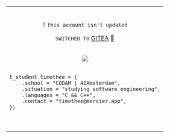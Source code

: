    <table cellpadding="0" cellspacing="0" border="0">    
     <tr>
        <td>

<div align="center"><br>
  
  ‼️ `this account isn't updated` <br>
  
  `SWITCHED TO`  <a href="https://git.devo.pw/timothee"> GITEA</a> 👾<br>
  
 </div><br>
          <div align="center"; width="600";>
          <img src="https://cdn.zmescience.com/wp-content/uploads/2016/11/adIQY0faHJIPK.gif">
          </div><br>
          
```
t_student timothee = {
    .school = "CODAM | 42Amsterdam",
    .situation = "studying software engineering",
    .languages = "C && C++",
    .contact = "timothee@mercier.app",
}; 
```

 <br></td>
    </tr>
</table>
</div>
